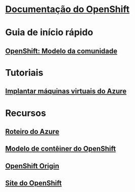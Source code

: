 # [Documentação do OpenShift](index.md)
# Guia de início rápido
## [OpenShift: Modelo da comunidade](https://azure.microsoft.com/en-us/resources/templates/openshift-origin-rhel/)
# Tutoriais
## [Implantar máquinas virtuais do Azure](/azure/virtual-machines/linux/openshift-get-started)
# Recursos
## [Roteiro do Azure](https://azure.microsoft.com/roadmap/)
## [Modelo de contêiner do OpenShift](https://github.com/Microsoft/openshift-container-platform)
## [OpenShift Origin](https://docs.openshift.org/latest/getting_started/index.html)
## [Site do OpenShift](https://docs.openshift.org/latest/welcome/index.html)
